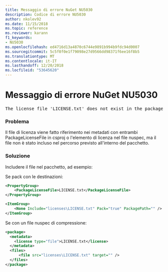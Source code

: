 ```yaml
---
title: Messaggio di errore NuGet NU5030
description: Codice di errore NU5030
author: nkolev92
ms.date: 11/15/2018
ms.topic: reference
ms.reviewer: karann
f1_keywords:
- NU5030
ms.openlocfilehash: ed4716d13a4870c6744e9891b994b9fdc94d0007
ms.sourcegitcommit: 5c5f0f0e1f79098e27d9566dd98371f6ee16f8b5
ms.translationtype: MT
ms.contentlocale: it-IT
ms.lasthandoff: 12/20/2018
ms.locfileid: "53645620"
---
```

# <a name="nuget-error-nu5030"></a>Messaggio di errore NuGet NU5030
<pre>The license file 'LICENSE.txt' does not exist in the package.</pre>

### <a name="issue"></a>Problema

Il file di licenza viene fatto riferimento nei metadati con entrambi PackageLicenseFile in csproj o l'elemento di licenza nel file nuspec, ma il file non è stato incluso nel percorso previsto all'interno del pacchetto.


### <a name="solution"></a>Soluzione

Includere il file nel pacchetto, ad esempio:

Se pack con le destinazioni:
```xml
<PropertyGroup>
    <PackageLicenseFile>LICENSE.txt</PackageLicenseFile>
</PropertyGroup>

<ItemGroup>
    <None Include="licenses\LICENSE.txt" Pack="true" PackagePath="" />
</ItemGroup>
```

Se con un file nuspec di compressione:
```xml
<package>
  <metadata>
    <license type="file">LICENSE.txt</license>
  </metadata>
  <files>
      <file src="licenses\LICENSE.txt" target="" />
  </files>
</package>
```
